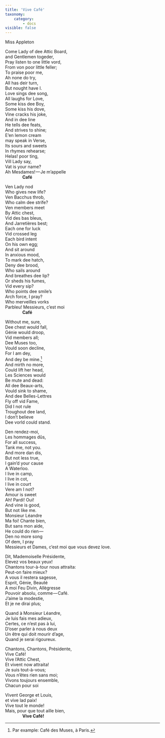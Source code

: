 ```yaml
---
title: 'Vive Café'
taxonomy:
    category:
        - docs
visible: false
---
```


<div class="author">Miss Appleton</div>

Come Lady of dee Attic Board,  
and Gentlemen togeder,  
Pray listen to one little vord,  
From von poor little feller;  
To praise poor me,  
Ah none do try,  
All has deir turn,  
But nought have I.  
Love sings dee song,  
All laughs for Love,  
Some kiss dee Boy,  
Some kiss his dove,  
Vine cracks his joke,  
And in dee line  
He tells dee feats,  
And strives to shine;  
E’en lemon cream  
may speak in Verse,  
Its sours and sweets  
In rhymes rehearse;  
Helas! poor ting,  
Vill Lady say,  
Vat is your name?  
Ah Mesdames! — Je m’appelle  
&emsp;&emsp;&emsp;&emsp;**Café**

Ven Lady nod  
Who gives new life?  
Ven Bacchus throb,  
Who calm dee strife?  
Ven members meet  
By Attic chest,  
Vid des bas bleus,  
And Jarretières best;  
Each one for luck  
Vid crossed leg  
Each bird intent  
On his own egg;  
And sit around  
In anxious mood,  
To mark dee hatch,  
Deny dee brood,  
Who sails around  
And breathes dee lip?  
Or sheds his fumes,  
Vid every sip?  
Who points dee smile’s  
Arch force, I pray?  
Who merveilles vorks  
Parbleu! Messieurs, c’est moi  
&emsp;&emsp;&emsp;&emsp;**Café**

Without me, sure,  
Dee chest would fall,  
Génie would droop,  
Vid members all;  
Dee Muses too,  
Vould soon decline,  
For I am dey,  
And dey be mine.[^1]  
And mirth no more,  
Could lift her head,  
Les Sciences would  
Be mute and dead:  
All dee Beaux-arts,  
Vould sink to shame,  
And dee Belles-Lettres  
Fly off vid Fame,  
Did I not rule  
Troughout dee land,  
I don’t believe  
Dee vorld could stand.

Den rendez-moi,  
Les hommages dûs,  
For all success,  
Tank me, not you.  
And more dan dis,  
But not less true,  
I gain’d your cause  
A Waterloo.  
I live in camp,  
I live in cot,  
I live in court  
Vere am I not?  
Amour is sweet  
Ah! Pardi! Oui!  
And vine is good,  
But not like me.  
Monsieur Léandre  
Ma foi! Chante bien,  
But sans mon aide,  
He could do rien —   
Den no more song  
Of dem, I pray  
Messieurs et Dames, c’est moi que vous devez love.

Dit, Mademoiselle Présidente,  
Elevez vos beaux yeux!  
Chantons tour-à-tour nous attraita:  
Peut-on faire mieux?  
A vous il restera sagesse,  
Esprit, Génie, Beauté  
A moi Feu Divin, Allègresse  
Pouvoir absolu, comme — Café.  
J’aime la modestie,  
Et je ne dirai plus;

Quand à Monsieur Léandre,  
Je luis fais mes adieux,  
Certes, ce n’est pas à lui,  
D’oser parler à nous deux  
Un être qui doit mourir d’age,  
Quand je serai rigoureux.  

Chantons, Chantons, Présidente,  
Vive Café!  
Vive l’Attic Chest,  
Et vivent now attraita!  
Je suis tout-à-vous;  
Vous n’êtes rien sans moi;  
Vivons toujours ensemble,  
Chacun pour soi

Vivent George et Louis,  
et vive lad paix!  
Vive tout le monde!  
Mais, pour que tout aille bien,  
&emsp;&emsp;&emsp;&emsp;**Vive Café!**

[^1]: Par example: Café des Muses, à Paris.